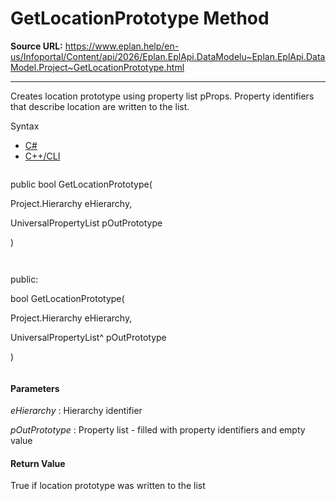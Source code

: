 # GetLocationPrototype Method

**Source URL:** https://www.eplan.help/en-us/Infoportal/Content/api/2026/Eplan.EplApi.DataModelu~Eplan.EplApi.DataModel.Project~GetLocationPrototype.html

---

Creates location prototype using property list pProps. Property identifiers that describe location are written to the list.

Syntax

- [C#](#i-syntax-CS)
- [C++/CLI](#i-syntax-CPP2005)

```
```
public bool GetLocationPrototype( 

   Project.Hierarchy eHierarchy,

   UniversalPropertyList pOutPrototype

)
```
```

```
```
public:

bool GetLocationPrototype( 

   Project.Hierarchy eHierarchy,

   UniversalPropertyList^ pOutPrototype

)
```
```

#### Parameters

*eHierarchy*
:   Hierarchy identifier

*pOutPrototype*
:   Property list - filled with property identifiers and empty value

#### Return Value

True if location prototype was written to the list
